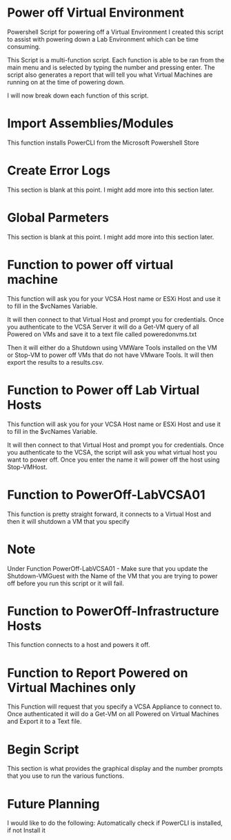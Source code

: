 # Power off Virtual Environment
Powershell Script for powering off a Virtual Environment
I created this script to assist with powering down a Lab Environment which can be time consuming. 

This Script is a multi-function script. Each function is able to be ran from the main menu and is selected by typing the number and pressing enter. 
The script also generates a report that will tell you what Virtual Machines are running on at the time of powering down. 

I will now break down each function of this script.

# Import Assemblies/Modules
This function installs PowerCLI from the Microsoft Powershell Store

# Create Error Logs
This section is blank at this point. I might add more into this section later.

# Global Parmeters
This section is blank at this point. I might add more into this section later.

# Function to power off virtual machine
This function will ask you for your VCSA Host name or ESXi Host and use it to fill in the $vcNames Variable.

It will then connect to that Virtual Host and prompt you for credentials. Once you authenticate to the VCSA Server it will do a Get-VM query of all Powered on VMs and save it to a text file called poweredonvms.txt

Then it will either do a Shutdown using VMWare Tools installed on the VM or Stop-VM to power off VMs that do not have VMware Tools.
It will then export the results to a results.csv.

# Function to Power off Lab Virtual Hosts
This function will ask you for your VCSA Host name or ESXi Host and use it to fill in the $vcNames Variable.

It will then connect to that Virtual Host and prompt you for credentials. Once you authenticate to the VCSA, the script will ask you what virtual host you want to power off. Once you enter the name it will power off the host using Stop-VMHost.

# Function to PowerOff-LabVCSA01
This function is pretty straight forward, it connects to a Virtual Host and then it will shutdown a VM that you specify
# Note
Under Function PowerOff-LabVCSA01 - Make sure that you update the Shutdown-VMGuest with the Name of the VM that you are trying to power off before you run this script or it will fail. 
# Function to PowerOff-Infrastructure Hosts
This function connects to a host and powers it off. 

# Function to Report Powered on Virtual Machines only
This Function will request that you specify a VCSA Appliance to connect to. Once authenticated it will do a Get-VM on all Powered on Virtual Machines and Export it to a Text file. 

# Begin Script
This section is what provides the graphical display and the number prompts that you use to run the various functions. 



# Future Planning
I would like to do the following:
Automatically check if PowerCLI is installed, if not Install it